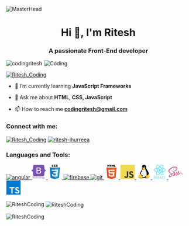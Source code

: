 ![MasterHead](https://email.uplers.com/blog/wp-content/uploads/2020/07/GIF-blog.gif)
<h1 align="center">Hi 👋, I'm Ritesh</h1>
<h3 align="center">A passionate Front-End developer</h3>
<img align="right" alt="Coding" width="400" src="https://thumbs.gfycat.com/ExemplaryFairFeline-size_restricted.gif"

<p align="left"> <img src="https://komarev.com/ghpvc/?username=codingritesh&label=Profile%20views&color=0e75b6&style=flat" alt="codingritesh" /> </p>

<p align="left"> <a href="https://twitter.com/Ritesh_Coding" target="blank"><img src="https://img.shields.io/twitter/follow/coding_ritesh?logo=twitter&style=for-the-badge" alt="Ritesh_Coding" /></a> </p>

- 🌱 I’m currently learning **JavaScript Frameworks**

- 💬 Ask me about **HTML, CSS, JavaScript**

- 📫 How to reach me **codingritesh@gmail.com**

<h3 align="left">Connect with me:</h3>
<p align="left">
<a href="https://twitter.com/Ritesh_Coding" target="blank"><img align="center" src="https://raw.githubusercontent.com/rahuldkjain/github-profile-readme-generator/master/src/images/icons/Social/twitter.svg" alt="Ritesh_Coding" height="30" width="40" /></a>
<a href="https://linkedin.com/in/ritesh-jhurreea" target="blank"><img align="center" src="https://raw.githubusercontent.com/rahuldkjain/github-profile-readme-generator/master/src/images/icons/Social/linked-in-alt.svg" alt="ritesh-jhurreea" height="30" width="40" /></a>
</p>

<h3 align="left">Languages and Tools:</h3>
<p align="left"> <a href="https://angular.io" target="_blank" rel="noreferrer"> <img src="https://angular.io/assets/images/logos/angular/angular.svg" alt="angular" width="40" height="40"/> </a> <a href="https://getbootstrap.com" target="_blank" rel="noreferrer"> <img src="https://raw.githubusercontent.com/devicons/devicon/master/icons/bootstrap/bootstrap-plain-wordmark.svg" alt="bootstrap" width="40" height="40"/> </a> <a href="https://www.w3schools.com/css/" target="_blank" rel="noreferrer"> <img src="https://raw.githubusercontent.com/devicons/devicon/master/icons/css3/css3-original-wordmark.svg" alt="css3" width="40" height="40"/> </a> <a href="https://firebase.google.com/" target="_blank" rel="noreferrer"> <img src="https://www.vectorlogo.zone/logos/firebase/firebase-icon.svg" alt="firebase" width="40" height="40"/> </a> <a href="https://git-scm.com/" target="_blank" rel="noreferrer"> <img src="https://www.vectorlogo.zone/logos/git-scm/git-scm-icon.svg" alt="git" width="40" height="40"/> </a> <a href="https://www.w3.org/html/" target="_blank" rel="noreferrer"> <img src="https://raw.githubusercontent.com/devicons/devicon/master/icons/html5/html5-original-wordmark.svg" alt="html5" width="40" height="40"/> </a> <a href="https://developer.mozilla.org/en-US/docs/Web/JavaScript" target="_blank" rel="noreferrer"> <img src="https://raw.githubusercontent.com/devicons/devicon/master/icons/javascript/javascript-original.svg" alt="javascript" width="40" height="40"/> </a> <a href="https://www.linux.org/" target="_blank" rel="noreferrer"> <img src="https://raw.githubusercontent.com/devicons/devicon/master/icons/linux/linux-original.svg" alt="linux" width="40" height="40"/> </a> <a href="https://reactjs.org/" target="_blank" rel="noreferrer"> <img src="https://raw.githubusercontent.com/devicons/devicon/master/icons/react/react-original-wordmark.svg" alt="react" width="40" height="40"/> </a> <a href="https://sass-lang.com" target="_blank" rel="noreferrer"> <img src="https://raw.githubusercontent.com/devicons/devicon/master/icons/sass/sass-original.svg" alt="sass" width="40" height="40"/> </a> <a href="https://www.typescriptlang.org/" target="_blank" rel="noreferrer"> <img src="https://raw.githubusercontent.com/devicons/devicon/master/icons/typescript/typescript-original.svg" alt="typescript" width="40" height="40"/> </a> </p>

<p><img align="left" src="https://github-readme-stats.vercel.app/api/top-langs?username=RiteshCoding&show_icons=true&locale=en&layout=compact" alt="RiteshCoding" /></p>

<p>&nbsp;<img align="center" src="https://github-readme-stats.vercel.app/api?username=RiteshCoding&show_icons=true&locale=en" alt="RiteshCoding" /></p>

<p><img align="center" src="https://github-readme-streak-stats.herokuapp.com/?user=RiteshCoding&" alt="RiteshCoding" /></p>


